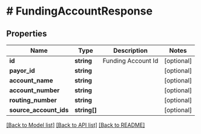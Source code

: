 # # FundingAccountResponse

## Properties

Name | Type | Description | Notes
------------ | ------------- | ------------- | -------------
**id** | **string** | Funding Account Id | [optional] 
**payor_id** | **string** |  | [optional] 
**account_name** | **string** |  | [optional] 
**account_number** | **string** |  | [optional] 
**routing_number** | **string** |  | [optional] 
**source_account_ids** | **string[]** |  | [optional] 

[[Back to Model list]](../../README.md#documentation-for-models) [[Back to API list]](../../README.md#documentation-for-api-endpoints) [[Back to README]](../../README.md)


